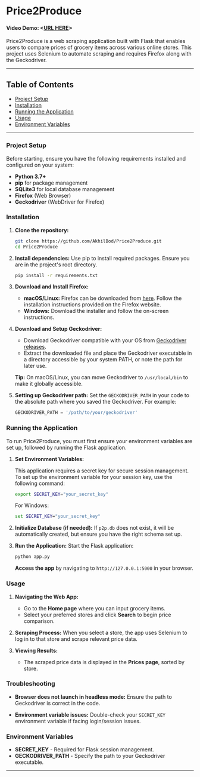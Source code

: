 
# Price2Produce
#### Video Demo:  <[URL HERE](https://youtu.be/2HR1EmzOlyo)>

Price2Produce is a web scraping application built with Flask that enables users to compare prices of grocery items across various online stores. This project uses Selenium to automate scraping and requires Firefox along with the Geckodriver.

---

## Table of Contents
- [Project Setup](#project-setup)
- [Installation](#installation)
- [Running the Application](#running-the-application)
- [Usage](#usage)
- [Environment Variables](#environment-variables)

---

### Project Setup

Before starting, ensure you have the following requirements installed and configured on your system:
- **Python 3.7+**
- **pip** for package management
- **SQLite3** for local database management
- **Firefox** (Web Browser)
- **Geckodriver** (WebDriver for Firefox)

### Installation

1. **Clone the repository:**
   ```bash
   git clone https://github.com/AkhilBod/Price2Produce.git
   cd Price2Produce
   ```

2. **Install dependencies:**
   Use pip to install required packages. Ensure you are in the project's root directory.
   ```bash
   pip install -r requirements.txt
   ```

3. **Download and Install Firefox:**
   - **macOS/Linux:** Firefox can be downloaded from [here](https://www.mozilla.org/en-US/firefox/new/). Follow the installation instructions provided on the Firefox website.
   - **Windows:** Download the installer and follow the on-screen instructions.

4. **Download and Setup Geckodriver:**

   - Download Geckodriver compatible with your OS from [Geckodriver releases](https://github.com/mozilla/geckodriver/releases).
   - Extract the downloaded file and place the Geckodriver executable in a directory accessible by your system PATH, or note the path for later use.
   
   **Tip:** On macOS/Linux, you can move Geckodriver to `/usr/local/bin` to make it globally accessible.

5. **Setting up Geckodriver path:**
   Set the `GECKODRIVER_PATH` in your code to the absolute path where you saved the Geckodriver. For example:
   ```python
   GECKODRIVER_PATH = '/path/to/your/geckodriver'
   ```

### Running the Application

To run Price2Produce, you must first ensure your environment variables are set up, followed by running the Flask application.

1. **Set Environment Variables:**

   This application requires a secret key for secure session management. To set up the environment variable for your session key, use the following command:

   ```bash
   export SECRET_KEY="your_secret_key"
   ```

   For Windows:
   ```cmd
   set SECRET_KEY="your_secret_key"
   ```

2. **Initialize Database (if needed):**
   If `p2p.db` does not exist, it will be automatically created, but ensure you have the right schema set up.

3. **Run the Application:**
   Start the Flask application:
   ```bash
   python app.py
   ```

   **Access the app** by navigating to `http://127.0.0.1:5000` in your browser.

### Usage

1. **Navigating the Web App:**
   - Go to the **Home page** where you can input grocery items.
   - Select your preferred stores and click **Search** to begin price comparison.

2. **Scraping Process:**
   When you select a store, the app uses Selenium to log in to that store and scrape relevant price data.

3. **Viewing Results:**
   - The scraped price data is displayed in the **Prices page**, sorted by store.

### Troubleshooting

- **Browser does not launch in headless mode:**
  Ensure the path to Geckodriver is correct in the code.

- **Environment variable issues:**
  Double-check your `SECRET_KEY` environment variable if facing login/session issues.

### Environment Variables

- **SECRET_KEY** - Required for Flask session management.
- **GECKODRIVER_PATH** - Specify the path to your Geckodriver executable.

---
